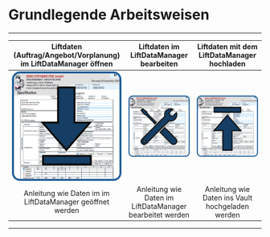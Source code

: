 # Grundlegende Arbeitsweisen

---
| Liftdaten (Auftrag/Angebot/Vorplanung) im LiftDataManager öffnen| Liftdaten im LiftDataManager bearbeiten | Liftdaten mit dem LiftDataManager hochladen |
|:--:|:--:|:--:|
| ![image](/LiftDataManager/Docs/HelpImages/image148.png)|![image](/LiftDataManager/Docs/HelpImages/image149.png)|![image](/LiftDataManager/Docs/HelpImages/image150.png)|  
| Anleitung wie Daten im im LiftDataManager geöffnet werden | Anleitung wie Daten im LiftDataManager bearbeitet werden | Anleitung wie Daten ins Vault hochgeladen werden |  

---
[//]: # (Tags: Grundlagen | öffnen | bearbeiten  | hochladen )  
